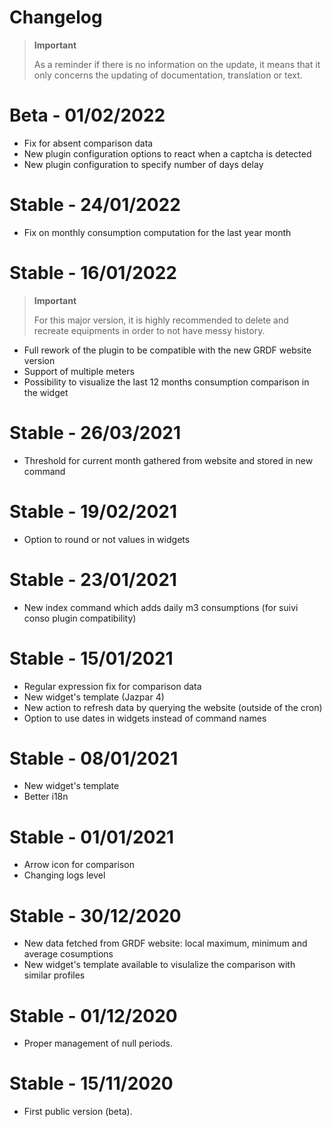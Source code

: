 # Changelog 

>**Important**
>
>As a reminder if there is no information on the update, it means that it only concerns the updating of documentation, translation or text.

# Beta - 01/02/2022
- Fix for absent comparison data
- New plugin configuration options to react when a captcha is detected
- New plugin configuration to specify number of days delay 

# Stable - 24/01/2022
- Fix on monthly consumption computation for the last year month

# Stable - 16/01/2022
>**Important**
>
>For this major version, it is highly recommended to delete and recreate equipments in order to not have messy history.
- Full rework of the plugin to be compatible with the new GRDF website version
- Support of multiple meters 
- Possibility to visualize the last 12 months consumption comparison in the widget

# Stable - 26/03/2021
- Threshold for current month gathered from website and stored in new command

# Stable - 19/02/2021
- Option to round or not values in widgets

# Stable - 23/01/2021
- New index command which adds daily m3 consumptions (for suivi conso plugin compatibility)

# Stable - 15/01/2021
- Regular expression fix for comparison data
- New widget's template (Jazpar 4)
- New action to refresh data by querying the website (outside of the cron)
- Option to use dates in widgets instead of command names

# Stable - 08/01/2021
- New widget's template
- Better i18n

# Stable - 01/01/2021
- Arrow icon for comparison
- Changing logs level

# Stable - 30/12/2020
- New data fetched from GRDF website: local maximum, minimum and average cosumptions
- New widget's template available to visulalize the comparison with similar profiles

# Stable - 01/12/2020
- Proper management of null periods.

# Stable - 15/11/2020
- First public version (beta).
